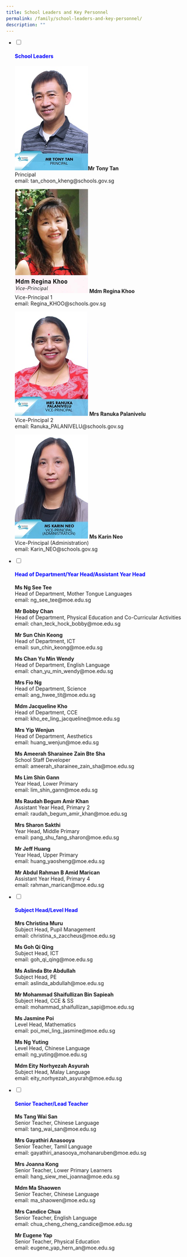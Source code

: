```yaml
---
title: School Leaders and Key Personnel
permalink: /family/school-leaders-and-key-personnel/
description: ""
---
```

<ul class="jekyllcodex_accordion">
<li>
<input id="accordion1" type="checkbox">
<label for="accordion1"><h4 style="color:Blue">School Leaders</h4></label>
<div align="centre">
<p><img style="width:200px;height:285px;" src="/images/mr_tony_tan1.jpg"><strong>Mr Tony Tan</strong>
<br>Principal
<br>email: tan_choon_kheng@schools.gov.sg</p>

<p><img style="width:200px;height:285px;" src="/images/mdm_regina_khoo.jpg">
<strong>Mdm Regina Khoo</strong>
<br>Vice-Principal 1
<br>email: Regina_KHOO@schools.gov.sg</p>

<p><img style="width:200px;height:285px;" src="/images/mrs_ranuka_palanivelu.jpg">
<strong>Mrs Ranuka Palanivelu</strong>
<br>Vice-Principal 2
<br>email: Ranuka_PALANIVELU@schools.gov.sg</p>

<p><img style="width:200px;height:285px;" src="/images/ms_karin_neo.jpg">
<strong>Ms Karin Neo</strong>
<br>Vice-Principal (Administration)
<br>email: Karin_NEO@schools.gov.sg</p>
</div>
</li><li>
	
<input id="accordion2" type="checkbox">
<label for="accordion2"><h4 style="color:Blue">Head of Department/Year Head/Assistant Year Head</h4></label>
<div>
<p><strong>Ms Ng See Tee</strong>
<br>Head of Department, Mother Tongue Languages
<br>email: ng_see_tee@moe.edu.sg</p>

<p><strong>Mr Bobby Chan</strong>
<br>Head of Department, Physical Education and Co-Curricular Activities
<br>email: chan_teck_hock_bobby@moe.edu.sg</p>

<p><strong>Mr Sun Chin Keong</strong>
<br>Head of Department, ICT
<br>email: sun_chin_keong@moe.edu.sg</p>

<p><strong>Ms Chan Yu Min Wendy</strong>
<br>Head of Department, English Language
<br>email: chan_yu_min_wendy@moe.edu.sg</p>

<p><strong>Mrs Fio Ng</strong>
<br>Head of Department, Science
<br>email: ang_hwee_tit@moe.edu.sg</p>

<p><strong>Mdm Jacqueline Kho</strong>
<br>Head of Department, CCE
<br>email: kho_ee_ling_jacqueline@moe.edu.sg</p>

<p><strong>Mrs Yip Wenjun</strong>
<br>Head of Department, Aesthetics
<br>email: huang_wenjun@moe.edu.sg</p>

<p><strong>Ms Ameerah Sharainee Zain Bte Sha</strong>
<br>School Staff Developer
<br>email: ameerah_sharainee_zain_sha@moe.edu.sg</p>
	
<p><strong>Ms Lim Shin Gann</strong>
<br>Year Head, Lower Primary
<br>email: lim_shin_gann@moe.edu.sg</p>
	
<p><strong>Ms Raudah Begum Amir Khan</strong>
<br>Assistant Year Head, Primary 2
<br>email: raudah_begum_amir_khan@moe.edu.sg</p>

<p><strong>Mrs Sharon Sakthi</strong>
<br>Year Head, Middle Primary
<br>email: pang_shu_fang_sharon@moe.edu.sg</p>

<p><strong>Mr Jeff Huang</strong>
<br>Year Head, Upper Primary
<br>email: huang_yaosheng@moe.edu.sg</p>

<p><strong>Mr Abdul Rahman B Amid Marican</strong>
<br>Assistant Year Head, Primary 4
<br>email: rahman_marican@moe.edu.sg</p>

</div>
</li><li>

<input id="accordion3" type="checkbox">
<label for="accordion3"><h4 style="color:Blue">Subject Head/Level Head</h4></label>
<div>
<p><strong>Mrs Christina Muru</strong>
<br>Subject Head, Pupil Management
<br>email: christina_s_zaccheus@moe.edu.sg</p>

<p><strong>Ms Goh Qi Qing</strong>
<br>Subject Head, ICT
<br>email: goh_qi_qing@moe.edu.sg</p>

<p><strong>Ms Aslinda Bte Abdullah</strong>
<br>Subject Head, PE
<br>email: aslinda_abdullah@moe.edu.sg</p>

<p><strong>Mr Mohammad Shaifullizan Bin Sapieah</strong>
<br>Subject Head, CCE &amp; SS
<br>email: mohammad_shaifullizan_sapi@moe.edu.sg</p>

<p><strong>Ms Jasmine Poi</strong>
<br>Level Head, Mathematics
<br>email: poi_mei_ling_jasmine@moe.edu.sg</p>

<p><strong>Ms Ng Yuting</strong>
<br>Level Head, Chinese Language
<br>email: ng_yuting@moe.edu.sg</p>

<p><strong>Mdm Eity Norhyezah Asyurah</strong>
<br>Subject Head, Malay Language
<br>email: eity_norhyezah_asyurah@moe.edu.sg</p>

</div>
</li><li>

<input id="accordion4" type="checkbox">
<label for="accordion4"><h4 style="color:Blue">Senior Teacher/Lead Teacher</h4></label>
<div>
<p><strong>Ms Tang Wai San</strong>
<br>Senior Teacher, Chinese Language
<br>email: tang_wai_san@moe.edu.sg</p>

<p><strong>Mrs Gayathiri Anasooya</strong>
<br>Senior Teacher, Tamil Language
<br>email: gayathiri_anasooya_mohanaruben@moe.edu.sg</p>

<p><strong>Mrs Joanna Kong</strong>
<br>Senior Teacher, Lower Primary Learners
<br>email: hang_siew_mei_joanna@moe.edu.sg</p>
	
<p><strong>Mdm Ma Shaowen</strong>
<br>Senior Teacher, Chinese Language
<br>email: ma_shaowen@moe.edu.sg</p>
	
<p><strong>Mrs Candice Chua</strong>
<br>Senior Teacher, English Language
<br>email: chua_cheng_cheng_candice@moe.edu.sg</p>
	
<p><strong>Mr Eugene Yap</strong>
<br>Senior Teacher, Physical Education
<br>email: eugene_yap_hern_an@moe.edu.sg</p>
</div>
</li></ul>